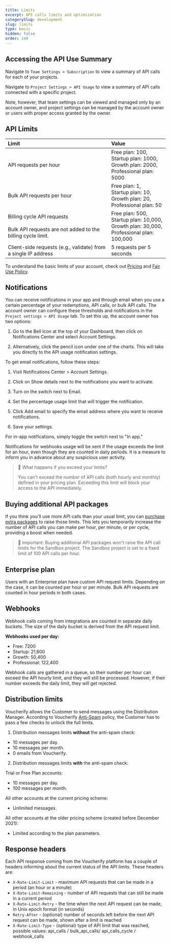 ```yaml
---
title: Limits
excerpt: API calls limits and optimization
categorySlug: development
slug: limits
type: basic
hidden: false
order: 140
---
```


## Accessing the API Use Summary

Navigate to `Team Settings > Subscription` to view a summary of API calls for each of your projects. 

Navigate to `Project Settings > API Usage` to view a summary of API calls connected with a specific project.

Note, however, that team settings can be viewed and managed only by an account owner, and project settings can be managed by the account owner or users with proper access granted by the owner.

## API Limits

| **Limit** | **Value** |
|:---|:---|
| API requests per hour | Free plan: 100,<br>Startup plan: 1000,<br>Growth plan: 2000,<br>Professional plan: 5000 |
| Bulk API requests per hour | Free plan: 1,<br>Startup plan: 10,<br>Growth plan: 20,<br>Professional plan: 50 |
| Billing cycle API requests<br><br>Bulk API requests are not added to the billing cycle limit. | Free plan: 500,<br>Startup plan: 10,000,<br>Growth plan: 30,000,<br>Professional plan: 100,000 |
| Client-side requests (e.g., validate) from a single IP address | 5 requests per 5 seconds |

To understand the basic limits of your account, check out [Pricing](https://www.voucherify.io/pricing) and [Fair Use Policy](https://www.voucherify.io/legal/fair-use-policy).

## Notifications

You can receive notifications in your app and through email when you use a certain percentage of your redemptions, API calls, or bulk API calls. The account owner can configure these thresholds and notifications in the `Project settings > API Usage` tab.
To set this up, the account owner has two options:

1. Go to the Bell Icon at the top of your Dashboard, then click on Notifications Center and select Account Settings.

2. Alternatively, click the pencil icon under one of the charts. This will take you directly to the API usage notification settings.

To get email notifications, follow these steps:

1. Visit Notifications Center > Account Settings.

2. Click on Show details next to the notifications you want to activate.

3. Turn on the switch next to Email.

4. Set the percentage usage limit that will trigger the notification.

5. Click Add email to specify the email address where you want to receive notifications.

6. Save your settings.

For in-app notifications, simply toggle the switch next to "In app."

Notifications for webhooks usage will be sent if the usage exceeds the limit for an hour, even though they are counted in daily periods. It is a measure to inform you in advance about any suspicious user activity.

> 📘 What happens if you exceed your limits?
>
> You can't exceed the number of API calls (both hourly and monthly) defined in your pricing plan. Exceeding this limit will block your access to the API immediately.

## Buying additional API packages

If you think you'll use more API calls than your usual limit, you can [purchase extra packages](https://support.voucherify.io/article/583-how-to-buy-extra-api-calls-packages) to raise those limits. This lets you temporarily increase the number of API calls you can make per hour, per minute, or per cycle, providing a boost when needed.

> 📘 Important: Buying additional API packages won't raise the API call limits for the Sandbox project. The Sandbox project is set to a fixed limit of 100 API calls per hour.

## Enterprise plan

Users with an Enterprise plan have custom API request limits. Depending on the case, it can be counted per hour or per minute. Bulk API requests are counted in hour periods in both cases.

## Webhooks

Webhook calls coming from integrations are counted in separate daily buckets.
The size of the daily bucket is derived from the API request limit. 

**Webhooks used per day:**
  * Free: 7200
  * Startup: 21,600
  * Growth: 50,400
  * Professional: 122,400

Webhook calls are gathered in a queue, so their number per hour can exceed the API hourly limit, and they will still be processed. However, if their number exceeds the daily limit, they will get rejected. 

## Distribution limits

Voucherify allows the Customer to send messages using the Distribution Manager. According to Voucherify [Anti-Spam](https://www.voucherify.io/legal/anti-spam-policy-v1-1) policy, the Customer has to pass a few checks to unlock the full limits.

1. Distribution messages limits **without** the anti-spam check:

* 10 messages per day.
* 10 messages per month.
* 0 emails from Voucherify.

2. Distribution messages limits **with** the anti-spam check:

Trial or Free Plan accounts:

* 10 messages per day.
* 100 messages per month.

All other accounts at the current pricing scheme: 

* Unlimited messages.

All other accounts at the older pricing scheme (created before December 2021):

* Limited according to the plan parameters.

## Response headers

Each API response coming from the Voucherify platform has a couple of headers informing about the current status of the API limits.
These headers are:
- `X-Rate-Limit-Limit` - maximum API requests that can be made in a period (an hour or a minute)
- `X-Rate-Limit-Remaining` - number of API requests that can still be made in a current period
- `X-Rate-Limit-Retry` - the time when the next API request can be made, in Unix epoch format (in seconds)
- `Retry-After` - (optional) number of seconds left before the next API request can be made, shown after a limit is reached
- `X-Rate-Limit-Type` - (optional) type of API limit that was reached, possible values: api_calls / bulk_api_calls/ api_calls_cycle / webhook_calls